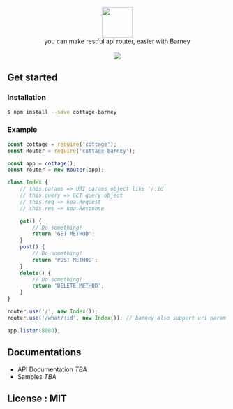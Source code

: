 <p align="center">
    <img height="70" src="https://cloud.githubusercontent.com/assets/14465407/26382772/b991861e-4069-11e7-99fe-bb90e885b5b7.png"/><br>
    <span style>you can make restful api router, easier with Barney</span><br><br>
    <a href="https://github.com/h4wldev/cardly/blob/master/LICENSE"><img src="https://img.shields.io/github/license/mashape/apistatus.svg?style=flat-square"></a>
</p>

## Get started
### Installation
```bash
$ npm install --save cottage-barney
```

### Example
```js
const cottage = require('cottage');
const Router = require('cottage-barney');

const app = cottage();
const router = new Router(app);

class Index {
    // this.params => URI params object like '/:id'
    // this.query => GET query object
    // this.req => koa.Request
    // this.res => koa.Response

    get() {
        // Do something!
        return 'GET METHOD';
    }
    post() {
        // Do something!
        return 'POST METHOD';
    }
    delete() {
        // Do something!
        return 'DELETE METHOD';
    }
}

router.use('/', new Index());
router.use('/what/:id', new Index()); // barney also support uri param

app.listen(8080);
```

## Documentations
- API Documentation *TBA*
- Samples *TBA*

## License : MIT
